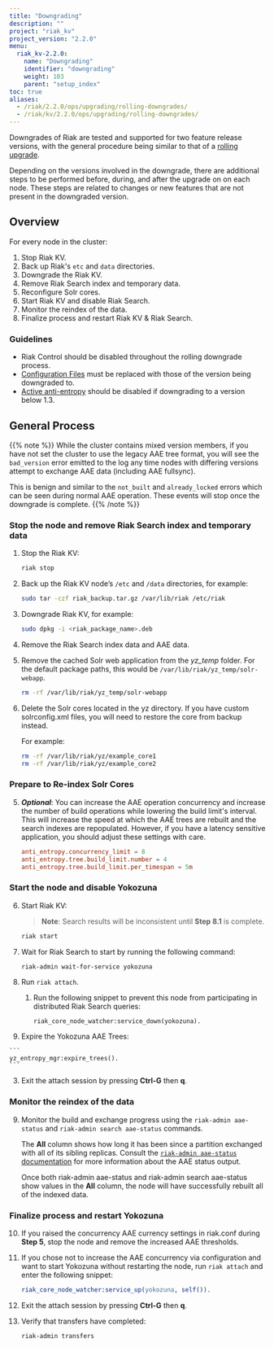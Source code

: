 ```yaml
---
title: "Downgrading"
description: ""
project: "riak_kv"
project_version: "2.2.0"
menu:
  riak_kv-2.2.0:
    name: "Downgrading"
    identifier: "downgrading"
    weight: 103
    parent: "setup_index"
toc: true
aliases:
  - /riak/2.2.0/ops/upgrading/rolling-downgrades/
  - /riak/kv/2.2.0/ops/upgrading/rolling-downgrades/
---
```


[rolling upgrade]: /riak/kv/2.2.0/setup/upgrading/cluster
[config ref]: /riak/kv/2.2.0/configuring/reference
[concept aae]: /riak/kv/2.2.0/learn/concepts/active-anti-entropy/
[aae status]: /riak/kv/2.2.0/using/admin/riak-admin/#aae-status

Downgrades of Riak are tested and supported for two feature release versions, with the general procedure being similar to that of a [rolling upgrade][rolling upgrade].

Depending on the versions involved in the downgrade, there are additional steps to be performed before, during, and after the upgrade on on each node. These steps are related to changes or new features that are not present in the downgraded version.

## Overview

For every node in the cluster:

1. Stop Riak KV.
2. Back up Riak's `etc` and `data` directories.
3. Downgrade the Riak KV.
4. Remove Riak Search index and temporary data.
5. Reconfigure Solr cores.
6. Start Riak KV and disable Riak Search.
7. Monitor the reindex of the data.
8. Finalize process and restart Riak KV & Riak Search.

### Guidelines

* Riak Control should be disabled throughout the rolling downgrade process.
* [Configuration Files][config ref] must be replaced with those of the version being downgraded to.
* [Active anti-entropy][concept aae] should be disabled if downgrading to a version below 1.3.

## General Process

{{% note %}}
While the cluster contains mixed version members, if you have not set the cluster to use the legacy AAE tree format, you will see the `bad_version` error emitted to the log any time nodes with differing versions attempt to exchange AAE data (including AAE fullsync).

This is benign and similar to the `not_built` and `already_locked` errors which can be seen during normal AAE operation. These events will stop once the downgrade is complete.
{{% /note %}}

### Stop the node and remove Riak Search index and temporary data

1. Stop the Riak KV:

    ```bash
    riak stop
    ```
2. Back up the Riak KV node’s `/etc` and `/data` directories, for example:
    
    ```bash
    sudo tar -czf riak_backup.tar.gz /var/lib/riak /etc/riak
    ```
    
3. Downgrade Riak KV, for example:

    ```bash
    sudo dpkg -i <riak_package_name>.deb
    ```

4. Remove the Riak Search index data and AAE data.

  1. Remove the cached Solr web application from the *yz_temp* folder.  For the default package paths, this would be `/var/lib/riak/yz_temp/solr-webapp`.
  
       ```bash
     rm -rf /var/lib/riak/yz_temp/solr-webapp
     ```
  2. Delete the Solr cores located in the yz directory. If you have custom solrconfig.xml files, you will need to restore the core from backup instead.
  
        For example:

        ```bash
        rm -rf /var/lib/riak/yz/example_core1
        rm -rf /var/lib/riak/yz/example_core2
        ```
  
### Prepare to Re-index Solr Cores

5. _**Optional**_: You can increase the AAE operation concurrency and increase the number of build operations while lowering the build limit's interval.  This will increase the speed at which the AAE trees are rebuilt and the search indexes are repopulated.  However, if you have a latency sensitive application, you should adjust these settings with care.

    ```riak.conf
    anti_entropy.concurrency_limit = 8
    anti_entropy.tree.build_limit.number = 4
    anti_entropy.tree.build_limit.per_timespan = 5m
    ``` 
### Start the node and disable Yokozuna

6. Start Riak KV:
    > **Note**: Search results will be inconsistent until **Step 8.1** is complete.

    ```bash
    riak start
    ```
7. Wait for Riak Search to start by running the following command:

    ```bash
    riak-admin wait-for-service yokozuna
    ```
  
8. Run `riak attach`.

    1. Run the following snippet to prevent this node from participating in distributed Riak Search queries:

        ```
        riak_core_node_watcher:service_down(yokozuna).
        ```
    
  2.  Expire the Yokozuna AAE Trees:
      
    ```
    yz_entropy_mgr:expire_trees().
    ```
    
  3. Exit the attach session by pressing **Ctrl-G** then **q**.
  
### Monitor the reindex of the data

9. Monitor the build and exchange progress using the `riak-admin aae-status` and `riak-admin search aae-status` commands.

    The **All** column shows how long it has been since a partition exchanged with all of its sibling replicas.  Consult the [`riak-admin aae-status` documentation][aae status] for more information about the AAE status output. 

    Once both riak-admin aae-status and riak-admin search aae-status show values in the **All** column, the node will have successfully rebuilt all of the indexed data.

### Finalize process and restart Yokozuna
 

10. If you raised the concurrency AAE currency settings in riak.conf during **Step 5**, stop the node and remove the increased AAE thresholds.
 
11. If you chose not to increase the AAE concurrency via configuration and want to start Yokozuna without restarting the node, run `riak attach` and enter the following snippet:

    ```erlang
    riak_core_node_watcher:service_up(yokozuna, self()).
    ```
    
12. Exit the attach session by pressing **Ctrl-G** then **q**.

13. Verify that transfers have completed:

    ```bash
    riak-admin transfers
    ```

